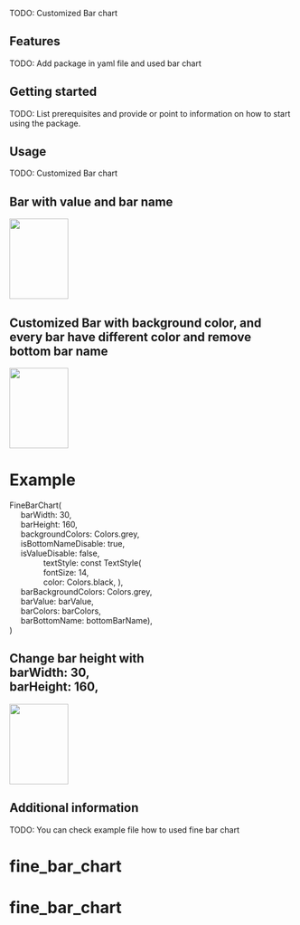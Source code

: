 <!-- 
This README describes the package. If you publish this package to pub.dev,
this README's contents appear on the landing page for your package.

For information about how to write a good package README, see the guide for
[writing package pages](https://dart.dev/guides/libraries/writing-package-pages). 

For general information about developing packages, see the Dart guide for
[creating packages](https://dart.dev/guides/libraries/create-library-packages)
and the Flutter guide for
[developing packages and plugins](https://flutter.dev/developing-packages). 
-->

TODO: Customized Bar chart

## Features
TODO: Add package in yaml file and used bar chart




## Getting started

TODO: List prerequisites and provide or point to information on how to
start using the package.

## Usage

TODO: Customized Bar chart
<!DOCTYPE html>
<html>
<body>

<h2>Bar with value and bar name</h2>

<img src="https://github.com/porasMr/fine_bar_chart/blob/master/Simulator%20Screen%20Shot%20-%20iPhone%2011%20Pro%20-%202022-06-30%20at%2015.35.56.png" style="width:104px;height:142px;">

</body>
</html>



<!DOCTYPE html>
<html>
<body>

<h2>Customized Bar with background color, and every bar have  different color and remove bottom bar name</h2>

<img src="https://github.com/porasMr/fine_bar_chart/blob/master/Simulator%20Screen%20Shot%20-%20iPhone%2011%20Pro%20-%202022-06-30%20at%2018.14.56.png" style="width:104px;height:142px;">

</body>
</html>


<!DOCTYPE html>
<html>
<body>

<h1>Example</h2>

<p>
FineBarChart(
          <br><spam style="margin-left:20px;">barWidth: 30,</spam><br>
                   <spam style="margin-left:20px;">barHeight: 160,</spam><br>
          <spam style="margin-left:20px;">backgroundColors: Colors.grey,</spam><br>
          <spam style="margin-left:20px;">isBottomNameDisable: true,</Spam><br>
          <spam style="margin-left:20px;">isValueDisable: false,</spam><br>
          <spam style="margin-left:60px;">textStyle: const TextStyle(</spam><br>
            <spam style="margin-left:60px;">fontSize: 14,</spam><br>
            <spam style="margin-left:60px;">color: Colors.black,
          ),</spam><br>
          <spam style="margin-left:20px;">barBackgroundColors: Colors.grey,</spam><br>
          <spam style="margin-left:20px;">barValue: barValue,</spam><br>
          <spam style="margin-left:20px;">barColors: barColors,</spam><br>
          <spam style="margin-left:20px;">barBottomName: bottomBarName),</spam><br>
    )
</p>

</body>
</html>



<!DOCTYPE html>
<html>
<body>

<h2>Change bar height with <br>barWidth: 30,<br>
barHeight: 160,</h2>

<img src="https://github.com/porasMr/fine_bar_chart/blob/master/Simulator%20Screen%20Shot%20-%20iPhone%2011%20Pro%20-%202022-06-30%20at%2021.10.49.png" style="width:104px;height:142px;">

</body>
</html>





## Additional information

TODO: You can check example file how to used fine bar chart

# fine_bar_chart
# fine_bar_chart
